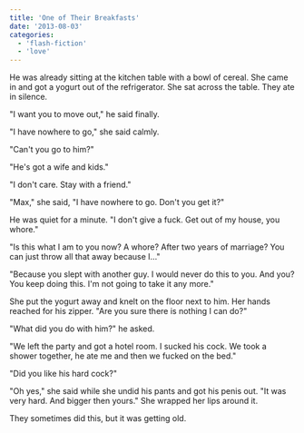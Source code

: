 ```yaml
---
title: 'One of Their Breakfasts'
date: '2013-08-03'
categories:
  - 'flash-fiction'
  - 'love'
---
```


He was already sitting at the kitchen table with a bowl of cereal. She came in
and got a yogurt out of the refrigerator. She sat across the table. They ate in
silence.

<!-- truncate -->

"I want you to move out," he said finally.

"I have nowhere to go," she said calmly.

"Can't you go to him?"

"He's got a wife and kids."

"I don't care. Stay with a friend."

"Max," she said, "I have nowhere to go. Don't you get it?"

He was quiet for a minute. "I don't give a fuck. Get out of my house, you
whore."

"Is this what I am to you now? A whore? After two years of marriage? You can
just throw all that away because I..."

"Because you slept with another guy. I would never do this to you. And you? You
keep doing this. I'm not going to take it any more."

She put the yogurt away and knelt on the floor next to him. Her hands reached
for his zipper. "Are you sure there is nothing I can do?"

"What did you do with him?" he asked.

"We left the party and got a hotel room. I sucked his cock. We took a shower
together, he ate me and then we fucked on the bed."

"Did you like his hard cock?"

"Oh yes," she said while she undid his pants and got his penis out. "It was very
hard. And bigger then yours." She wrapped her lips around it.

They sometimes did this, but it was getting old.
